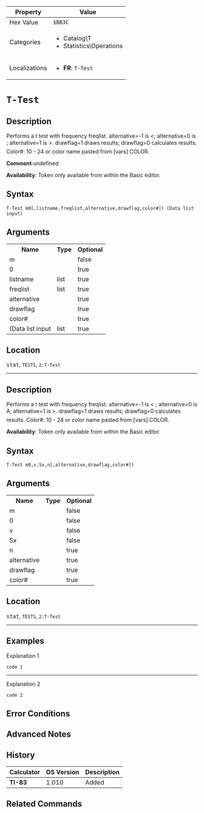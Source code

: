 | Property      | Value |
|---------------|-------|
| Hex Value     | `$BB3C`|
| Categories    | <ul><li>Catalog\T</li><li>Statistics\Operations</li></ul> |
| Localizations | <ul><li><b>FR</b>: `T-Test `</li></ul> |

# `T-Test `

## Description
Performs a t test with frequency freqlist. alternative=-1 is <; alternative=0 is ; alternative=1 is >. drawflag=1 draws results; drawflag=0 calculates results.
Color#: 10 - 24 or color name pasted from [vars] COLOR.

<b>Comment</b>:undefined

<b>Availability</b>: Token only available from within the Basic editor.

## Syntax
`T-Test m0[,listname,freqlist,alternative,drawflag,color#]) (Data list input)`

## Arguments
<table>
<tr><th>Name</th><th>Type</th><th>Optional</th></tr>

<tr><td>m</td><td></td><td>false</td></tr>

<tr><td>0</td><td></td><td>true</td></tr>

<tr><td>listname</td><td>list</td><td>true</td></tr>

<tr><td>freqlist</td><td>list</td><td>true</td></tr>

<tr><td>alternative</td><td></td><td>true</td></tr>

<tr><td>drawflag</td><td></td><td>true</td></tr>

<tr><td>color#</td><td></td><td>true</td></tr>

<tr><td>(Data list input</td><td>list</td><td>true</td></tr>

</table>

## Location
<kbd>stat</kbd>, `TESTS`, `2:T-Test`
<hr>

## Description
Performs a t test with frequency freqlist. alternative=-1 is < ; alternative=0 is Ä; alternative=1 is >. drawflag=1 draws results; drawflag=0 calculates results.
Color#: 10 - 24 or color name pasted from [vars] COLOR.


<b>Availability</b>: Token only available from within the Basic editor.

## Syntax
`T-Test m0,v,Sx,n[,alternative,drawflag,color#])`

## Arguments
<table>
<tr><th>Name</th><th>Type</th><th>Optional</th></tr>

<tr><td>m</td><td></td><td>false</td></tr>

<tr><td>0</td><td></td><td>false</td></tr>

<tr><td>v</td><td></td><td>false</td></tr>

<tr><td>Sx</td><td></td><td>false</td></tr>

<tr><td>n</td><td></td><td>true</td></tr>

<tr><td>alternative</td><td></td><td>true</td></tr>

<tr><td>drawflag</td><td></td><td>true</td></tr>

<tr><td>color#</td><td></td><td>true</td></tr>

</table>

## Location
<kbd>stat</kbd>, `TESTS`, `2:T-Test`
<hr>

## Examples

Explanation 1
```ti-basic
code 1
```
---
Explanation 2
```ti-basic
code 2
```

## Error Conditions


## Advanced Notes


## History
| Calculator | OS Version | Description |
|------------|------------|-------------|
| <b>TI-83</b> | 1.010 | Added

## Related Commands

    